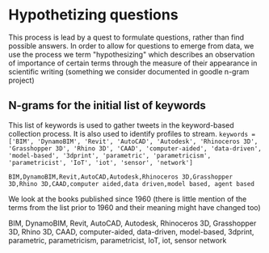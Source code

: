 # Hypothetizing questions

This process is lead by a quest to formulate questions, rather than find possible answers. In order to allow for questions to emerge from data, we use the process we term "hypothesizing" which describes an observation of importance of certain terms through the measure of their appearance in scientific writing (something we consider documented in goodle n-gram project)

## N-grams for the initial list of keywords
This list of keywords is used to gather tweets in the keyword-based collection process. It is also used to identify profiles to stream.
`keywords = ['BIM', 'DynamoBIM', 'Revit', 'AutoCAD', 'Autodesk', 'Rhinoceros 3D', 'Grasshopper 3D', 'Rhino 3D', 'CAAD', 'computer-aided', 'data-driven', 'model-based', '3dprint', 'parametric', 'parametricism',  'parametricist', 'IoT', 'iot', 'sensor', 'network']`

`BIM,DynamoBIM,Revit,AutoCAD,Autodesk,Rhinoceros 3D,Grasshopper 3D,Rhino 3D,CAAD,computer aided,data driven,model based, agent based`

We look at the books published since 1960 (there is little mention of the terms from the list prior to 1960 and their meaning might have changed too)


BIM, DynamoBIM, Revit, AutoCAD, Autodesk, Rhinoceros 3D, Grasshopper 3D, Rhino 3D, CAAD, computer-aided, data-driven, model-based, 3dprint, parametric, parametricism,  parametricist, IoT, iot, sensor network
